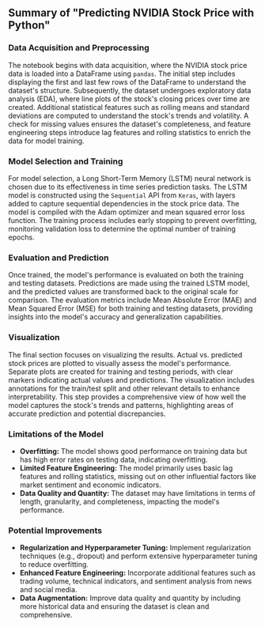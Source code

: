 <h2>Summary of "Predicting NVIDIA Stock Price with Python"</h2>

<h3>Data Acquisition and Preprocessing</h3>
<p>
The notebook begins with data acquisition, where the NVIDIA stock price data is loaded into a DataFrame using <code>pandas</code>. The initial step includes displaying the first and last few rows of the DataFrame to understand the dataset's structure. Subsequently, the dataset undergoes exploratory data analysis (EDA), where line plots of the stock's closing prices over time are created. Additional statistical features such as rolling means and standard deviations are computed to understand the stock's trends and volatility. A check for missing values ensures the dataset's completeness, and feature engineering steps introduce lag features and rolling statistics to enrich the data for model training.
</p>

<h3>Model Selection and Training</h3>
<p>
For model selection, a Long Short-Term Memory (LSTM) neural network is chosen due to its effectiveness in time series prediction tasks. The LSTM model is constructed using the <code>Sequential</code> API from <code>Keras</code>, with layers added to capture sequential dependencies in the stock price data. The model is compiled with the Adam optimizer and mean squared error loss function. The training process includes early stopping to prevent overfitting, monitoring validation loss to determine the optimal number of training epochs.
</p>

<h3>Evaluation and Prediction</h3>
<p>
Once trained, the model's performance is evaluated on both the training and testing datasets. Predictions are made using the trained LSTM model, and the predicted values are transformed back to the original scale for comparison. The evaluation metrics include Mean Absolute Error (MAE) and Mean Squared Error (MSE) for both training and testing datasets, providing insights into the model's accuracy and generalization capabilities.
</p>

<h3>Visualization</h3>
<p>
The final section focuses on visualizing the results. Actual vs. predicted stock prices are plotted to visually assess the model's performance. Separate plots are created for training and testing periods, with clear markers indicating actual values and predictions. The visualization includes annotations for the train/test split and other relevant details to enhance interpretability. This step provides a comprehensive view of how well the model captures the stock's trends and patterns, highlighting areas of accurate prediction and potential discrepancies.
</p>

<h3>Limitations of the Model</h3>
<ul>
  <li><strong>Overfitting:</strong> The model shows good performance on training data but has high error rates on testing data, indicating overfitting.</li>
  <li><strong>Limited Feature Engineering:</strong> The model primarily uses basic lag features and rolling statistics, missing out on other influential factors like market sentiment and economic indicators.</li>
  <li><strong>Data Quality and Quantity:</strong> The dataset may have limitations in terms of length, granularity, and completeness, impacting the model's performance.</li>
</ul>

<h3>Potential Improvements</h3>
<ul>
  <li><strong>Regularization and Hyperparameter Tuning:</strong> Implement regularization techniques (e.g., dropout) and perform extensive hyperparameter tuning to reduce overfitting.</li>
  <li><strong>Enhanced Feature Engineering:</strong> Incorporate additional features such as trading volume, technical indicators, and sentiment analysis from news and social media.</li>
  <li><strong>Data Augmentation:</strong> Improve data quality and quantity by including more historical data and ensuring the dataset is clean and comprehensive.</li>
</ul>
